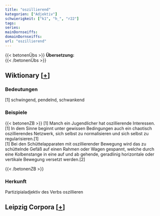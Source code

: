 ```yaml
---
title: "oszillierend"
kategorien: ["Adjektiv"]
schwierigkeit: ["k1", "h_", "r22"]
tags:
series:
mainDornseiffs:
domainDornseiffs:
url: "oszillierend"
---
```


{{< betonenÜbs >}}
**Übersetzung:**  
{{< /betonenÜbs >}}

## Wiktionary [[+](https://de.wiktionary.org/wiki/oszillierend)]

### Bedeutungen
[1] schwingend, pendelnd, schwankend  

### Beispiele
{{< betonenZB >}}
[1] Manch ein Jugendlicher hat oszillierende Interessen.  
[1] In dem Sinne beginnt unter gewissen Bedingungen auch ein chaotisch oszillierendes Netzwerk, sich selbst zu normalisieren und sich selbst zu regularisieren.[1]  
[1] Bei den Schüttelapparaten mit oszillierender Bewegung wird das zu schüttelnde Gefäß auf einen Rahmen oder Wagen gespannt, welche durch eine Kolbenstange in eine auf und ab gehende, geradlinig horizontale oder vertikale Bewegung versetzt werden.[2]  

{{< /betonenZB >}}
### Herkunft
Partizipialadjektiv des Verbs oszillieren  


## Leipzig Corpora [[+](https://corpora.uni-leipzig.de/en/res?word=oszillierend&corpusId=deu_newscrawl-public_2018)]

